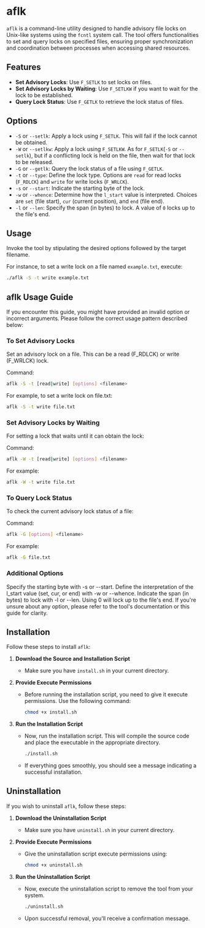 # aflk

`aflk` is a command-line utility designed to handle advisory file locks on Unix-like systems using the `fcntl` system call. The tool offers functionalities to set and query locks on specified files, ensuring proper synchronization and coordination between processes when accessing shared resources.

## Features

- **Set Advisory Locks**: Use `F_SETLK` to set locks on files.
- **Set Advisory Locks by Waiting**: Use `F_SETLKW` if you want to wait for the lock to be established.
- **Query Lock Status**: Use `F_GETLK` to retrieve the lock status of files.

## Options

- `-S` or `--setlk`: Apply a lock using `F_SETLK`. This will fail if the lock cannot be obtained.
- `-W` or `--setlkw`: Apply a lock using `F_SETLKW`. As for `F_SETLK`(`-S` or `--setlk`), but if a conflicting lock is held on the file, then wait for that lock to be released.
- `-G` or `--getlk`: Query the lock status of a file using `F_GETLK`.
- `-t` or `--type`: Define the lock type. Options are `read` for read locks (`F_RDLCK`) and `write` for write locks (`F_WRLCK`).
- `-s` or `--start`: Indicate the starting byte of the lock.
- `-w` or `--whence`: Determine how the `l_start` value is interpreted. Choices are `set` (file start), `cur` (current position), and `end` (file end).
- `-l` or `--len`: Specify the span (in bytes) to lock. A value of `0` locks up to the file's end.

## Usage

Invoke the tool by stipulating the desired options followed by the target filename.

For instance, to set a write lock on a file named `example.txt`, execute:

```bash
./aflk -S -t write example.txt
```

## aflk Usage Guide

If you encounter this guide, you might have provided an invalid option or incorrect arguments. Please follow the correct usage pattern described below:

### To Set Advisory Locks

Set an advisory lock on a file. This can be a read (F_RDLCK) or write (F_WRLCK) lock.

Command:

```bash
aflk -S -t [read|write] [options] <filename>
```

For example, to set a write lock on file.txt:

```bash
aflk -S -t write file.txt
```

### Set Advisory Locks by Waiting

For setting a lock that waits until it can obtain the lock:

Command:

```bash
aflk -W -t [read|write] [options] <filename>
```

For example:

```bash
aflk -W -t write file.txt
```

### To Query Lock Status

To check the current advisory lock status of a file:

Command:

```bash
aflk -G [options] <filename>
```

For example:

```bash
aflk -G file.txt
```

### Additional Options

Specify the starting byte with -s or --start.
Define the interpretation of the l_start value (set, cur, or end) with -w or --whence.
Indicate the span (in bytes) to lock with -l or --len. Using 0 will lock up to the file's end.
If you're unsure about any option, please refer to the tool's documentation or this guide for clarity.

## Installation

Follow these steps to install `aflk`:

1. **Download the Source and Installation Script**
   - Make sure you have `install.sh` in your current directory.

2. **Provide Execute Permissions**
   - Before running the installation script, you need to give it execute permissions. Use the following command:

     ```bash
     chmod +x install.sh
     ```

3. **Run the Installation Script**
   - Now, run the installation script. This will compile the source code and place the executable in the appropriate directory.

     ```bash
     ./install.sh
     ```

   - If everything goes smoothly, you should see a message indicating a successful installation.

## Uninstallation

If you wish to uninstall `aflk`, follow these steps:

1. **Download the Uninstallation Script**
   - Make sure you have `uninstall.sh` in your current directory.

2. **Provide Execute Permissions**
   - Give the uninstallation script execute permissions using:

     ```bash
     chmod +x uninstall.sh
     ```

3. **Run the Uninstallation Script**
   - Now, execute the uninstallation script to remove the tool from your system.

     ```bash
     ./uninstall.sh
     ```

   - Upon successful removal, you'll receive a confirmation message.
